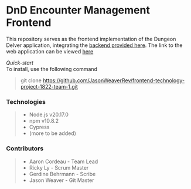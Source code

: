 # DnD Encounter Management Frontend

This repository serves as the frontend implementation of the Dungeon Delver application, integrating the [backend provided here](https://github.com/JasonWeaverRev/backend-technology-project-1822-team-1/tree/main). The link to the web application can be viewed [here](http://localhost:3000)

*Quick-start*  
To install, use the following command
> git clone https://github.com/JasonWeaverRev/frontend-technology-project-1822-team-1.git

####

### Technologies
> - Node.js v20.17.0
> - npm v10.8.2
> - Cypress
> - (more to be added)

### Contributors
> - Aaron Cordeau - Team Lead
> - Ricky Ly - Scrum Master
> - Gerdine Behrmann - Scribe   
> - Jason Weaver - Git Master